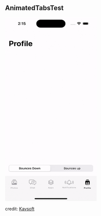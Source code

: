 ## AnimatedTabsTest
<img src="AnimatedTabsTest.gif" alt="" width="300" height="600">

credit: [Kavsoft](https://www.youtube.com/watch?v=NBPBe7MmPJ0)


